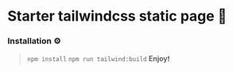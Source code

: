 # Starter tailwindcss static page :rocket: 
### Installation :gear:

> `npm install`
> `npm run tailwind:build`
> **Enjoy**:exclamation:
